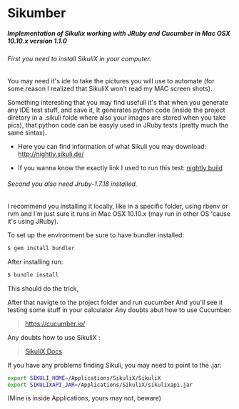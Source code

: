 # Sikumber
##### Implementation of Sikulix working with JRuby and Cucumber in Mac OSX 10.10.x version 1.1.0


###### First you need to install SikuliX in your computer. 
You may need it's ide to take the pictures you will use to automate (for some reason I realized that SikuliX won't read my MAC screen shots). 

 Something interesting that you may find usefull it's that when you generate any IDE test stuff, and save it, It generates python code (inside the project diretory in a .sikuli folde where also your images are stored when you take pics), that python code can be easyly used in JRuby tests (pretty much the same sintax). 

- Here you can find information of what Sikuli you may download: http://nightly.sikuli.de/ 

- If you wanna know the exactly link I used to run this test: [nightly build](https://oss.sonatype.org/content/groups/public/com/sikulix/sikulixsetup/1.1.0-SNAPSHOT/sikulixsetup-1.1.0-20150723.231118-137-forsetup.jar)

###### Second you also need Jruby-1.7.18 installed. 
I recommend you installing it locally, like in a specific folder, using rbenv or rvm and I'm just sure it runs in Mac OSX 10.10.x (may run in other OS 'cause it's using JRuby).

To set up the environment be sure to have bundler installed: 

```sh
$ gem install bundler
```
After installing run: 
```sh
$ bundle install 
``` 

This should do the trick,

After that navigte to the project folder and run cucumber And you'll see it testing some stuff in your calculator Any doubts abut how to use Cucumber: 
>https://cucumber.io/ 

Any doubts how to use SikuliX :
>[SikuliX Docs](http://sikulix-2014.readthedocs.org/en/latest/index.html)

If you have any problems finding Sikuli, you may need to point to the .jar: 
```sh
export SIKULI_HOME=/Applications/SikuliX/SikuliX
export SIKULIXAPI_JAR=/Applications/SikuliX/sikulixapi.jar
``` 
(Mine is inside Applications, yours may not, beware)
